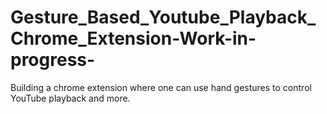 # Gesture_Based_Youtube_Playback_Chrome_Extension-Work-in-progress-
Building a chrome extension where one can use hand gestures to control YouTube playback and more.
